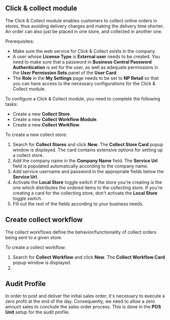## Click & collect module

The Click & Collect module enables customers to collect online orders in stores, thus avoiding delivery charges and making the delivery time shorter. An order can also just be placed in one store, and collected in another one. 

Prerequisites:

 - Make sure the web service for Click & Collect exists in the company.
 - A user whose **License Type** is **External user** needs to be created.
   You need to make sure that a password in **Business Central Password Authentication** is set for the user, as well as adequate permissions in the **User Permission Sets** panel of the **User Card**. 
 - The **Role** in the **My Settings** page needs to be set to **NP Retail** so that you can have access to the necessary configurations for the Click & Collect module.

To configure a Click & Collect module, you need to complete the following tasks:

- Create a new **Collect Store**.
- Create a new **Collect Workflow Module**.
- Create a new **Collect Workflow**.


To create a new collect store:

1. Search for **Collect Stores** and click **New**.
   The **Collect Store Card** popup window is displayed. The card contains extensive options for setting up a collect store.
2. Add the company name in the **Company Name** field. 
   The **Service Url** field is populated automatically according to the company name.
3. Add service username and password in the appropriate fields below the **Service Url**.
4. Activate the **Local Store** toggle switch if the store you're creating is the one which distributes the ordered items to the collecting store. If you're creating a card for the collecting store, don't activate the **Local Store** toggle switch.
5. Fill out the rest of the fields according to your business needs.

  ## Create collect workflow

The collect workflows define the behavior/functionality of collect orders being sent to a given store. 

To create a collect workflow:

1. Search for **Collect Workflow** and click **New**.
   The **Collect Workflow Card** popup window is displayed.
2. 


## Audit Profile

In order to post and deliver the initial sales order, it's necessary to execute a zero profit at the end of the day. Consequently, we need to allow a zero amount sales to conclude the sales order process. This is done in the **POS Unit** setup for the audit profile.